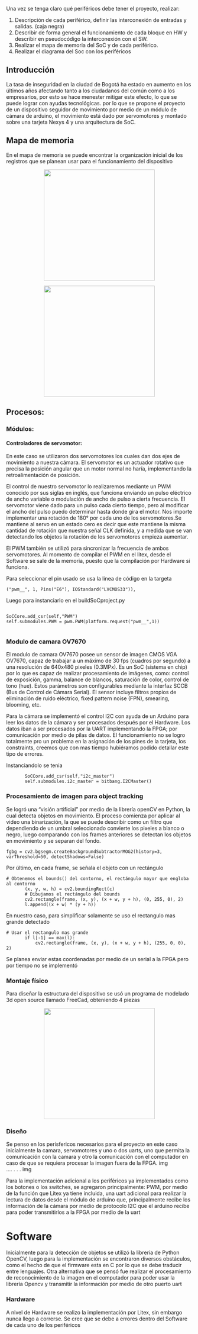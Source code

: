 Una vez se tenga claro qué periféricos debe tener el proyecto, realizar:
1. Descripción de cada periférico, definir las interconexión de entradas y salidas. (caja negra)
2. Describir de forma general el funcionamiento de cada bloque en HW y describir en pseudocódigo la interconexión con el SW.
3. Realizar el mapa de memoria del SoC y de cada periférico.
4. Realizar el diagrama del Soc con los periféricos
## Introducción

La tasa de inseguridad en la ciudad de Bogotá ha estado en aumento en los últimos años afectando tanto a los ciudadanos del común como a los empresarios, por esto se hace menester mitigar este efecto, lo que se puede lograr con ayudas tecnológicas. por lo que se propone el proyecto de un dispositivo seguidor de movimiento por medio de un módulo de cámara de arduino, el movimiento está dado por servomotores y montado sobre una tarjeta Nexys 4 y una  arquitectura de SoC. 

## Mapa de memoria

En el mapa de memoria se puede encontrar la organización inicial de los registros que se planean usar para el funcionamiento del dispositivo 

<p align="center">
<img src="mapmem.png" width="300">
</p>

<p align="center">
<img src="Diagrama.png" width="300">
</p>



## Procesos:



### Módulos:

#### Controladores de servomotor:

En este caso se utilizaron dos servomotores los cuales dan dos ejes de movimiento a nuestra cámara. El servomotor es un actuador rotativo que precisa la posición angular que un motor normal no haría, implementando la retroalimentación de posición.

El control de nuestro servomotor lo realizaremos mediante un PWM conocido por sus siglas en inglés, que funciona enviando un pulso eléctrico de ancho variable o modulación de ancho de pulso a cierta frecuencia. El servomotor viene dado para un pulso cada cierto tiempo, pero al modificar el ancho del pulso puedo determinar hasta donde gira el motor. Nos importe implementar una rotación de 180° por cada uno de los servomotores.Se mantiene al servo en un estado cero es decir que este mantiene la misma cantidad de rotación que nuestra señal CLK definida, y a medida que se van detectando los objetos la rotación de los servomotores empieza aumentar.

El PWM también se utilizó para sincronizar la frecuencia de ambos servomotores. Al momento de compilar el PWM en el litex, desde el Software se sale de la memoria, puesto que la compilación por Hardware si funciona. 

Para seleccionar el pin usado se usa la linea de código en la targeta
```
("pwm__", 1, Pins("E6"), IOStandard("LVCMOS33")),
```
Luego  para instanciarlo en el buildSoCproject.py 

```

SoCCore.add_csr(self,"PWM")
self.submodules.PWM = pwm.PWM(platform.request("pwm__",1))
 

```


### Modulo de camara OV7670

El modulo de camara OV7670 posee un sensor de imagen CMOS VGA OV7670, capaz de trabajar a un máximo de 30 fps (cuadros por segundo) a una resolución de 640x480 pixeles (0.3MPx). Es un SoC (sistema en chip) por lo que es capaz de realizar procesamiento de imágenes, como: control de exposición, gamma, balance de blancos, saturación de color, control de tono (hue). Estos parámetros son configurables mediante la interfaz SCCB (Bus de Control de Cámara Serial). El sensor incluye filtros propios de eliminación de ruido eléctrico, fixed pattern noise (FPN), smearing, blooming, etc. 

Para la cámara  se implementó el control I2C con ayuda de un Arduino para leer los datos de la cámara y ser procesados después por el Hardware. Los datos iban a ser procesados por la UART implementando la FPGA; por comunicación por medio de pilas de datos. El funcionamiento no se logro totalmente pro un problema en la asignación de los pines de la tarjeta, los constraints, creemos que con mas tiempo hubiéramos podido detallar este tipo de errores.

Instanciandolo se tenia

```
       SoCCore.add_csr(self,"i2c_master")
       self.submodules.i2c_master = bitbang.I2CMaster()

```



### Procesamiento de imagen para object tracking

Se logró una  “visión artificial”  por medio de la librería openCV en Python, la cual detecta objetos en movimiento. El proceso comienza por aplicar al video una binarización, la que se puede describir como un filtro que dependiendo de un umbral seleccionado convierte los pixeles a blanco o negro, luego comparando con los frames anteriores se detectan los objetos en movimiento y se separan del fondo.

```
fgbg = cv2.bgsegm.createBackgroundSubtractorMOG2(history=3, varThreshold=50, detectShadows=False)

```


Por último, en cada frame, se señala el objeto con un rectángulo  

```
# Obtenemos el bounds() del contorno, el rectángulo mayor que engloba al contorno
       (x, y, w, h) = cv2.boundingRect(c)
       # Dibujamos el rectángulo del bounds
       cv2.rectangle(frame, (x, y), (x + w, y + h), (0, 255, 0), 2)
       l.append((x + w) * (y + h))

```


En nuestro caso, para simplificar solamente se uso el rectangulo mas grande detectado 

```
# Usar el rectangulo mas grande
       if l[-1] == max(l):
           cv2.rectangle(frame, (x, y), (x + w, y + h), (255, 0, 0), 2)

```

Se planea enviar estas coordenadas por medio de un serial a la FPGA pero por tiempo no se implementó 

 
### Montaje físico

Para diseñar la estructura del dispositivo se usó un programa de modelado 3d open source llamado FreeCad, obteniendo 4 piezas

<p align="center">
<img src="mod3d.png" width="300">
</p>

### Diseño 

Se penso en los perisfericos necesarios para el proyecto en este caso inicialmente la camara, servomotores y uno o dos uarts, uno que permita la comunicación con la camara y otro la comunicación con el computador en caso de que se requiera procesar la imagen fuera de la FPGA.
img   
….
.
.
.
img

Para la implementación adicional a los periféricos ya implementados como los botones o los switches, se agregaron principalmente: PWM, por medio de la función que Litex ya tiene incluida, una uart adicional para realizar la lectura de datos desde el módulo de arduino que, principalmente recibe los información de la cámara por medio de protocolo I2C que el arduino recibe para poder transmitirlos a la FPGA por medio de la uart

# Software

Inicialmente para la detección de objetos se utilizó la librería de Python OpenCV, luego para la implementación se encontraron diversos obstáculos, como el hecho de que el firmware esta en C por lo que se debe traducir entre lenguajes. Otra alternativa que se pensó fue realizar el procesamiento de reconocimiento de la imagen en el computador para poder usar la librería Opencv y transmitir la información por medio de otro puerto uart


### Hardware 

A nivel de Hardware se realizo la implementación por Litex, sin embargo nunca llego a correrse. Se cree que se debe a errores dentro del Software de cada uno de los periféricos  
